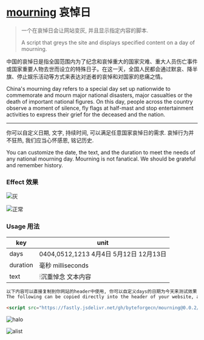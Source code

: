 # [mourning](https://github.com/byteforgecn/mourning/tree/main#mourning) 哀悼日

> 一个在哀悼日会让网站变灰, 并且显示指定内容的脚本.
>
> A script that greys the site and displays specified content on a day of mourning.

中国的哀悼日是指全国范围内为了纪念和哀悼重大的国家灾难、重大人员伤亡事件或国家重要人物去世而设立的特殊日子。在这一天，全国人民都会通过默哀、降半旗、停止娱乐活动等方式来表达对逝者的哀悼和对国家的悲痛之情。

China's mourning day refers to a special day set up nationwide to commemorate and mourn major national disasters, major casualties or the death of important national figures. On this day, people across the country observe a moment of silence, fly flags at half-mast and stop entertainment activities to express their grief for the deceased and the nation.

------

你可以自定义日期, 文字, 持续时间, 可以满足任意国家哀悼日的需求. 哀悼行为并不狂热, 我们应当心怀感恩, 铭记历史.

You can customize the date, the text, and the duration to meet the needs of any national mourning day. Mourning is not fanatical. We should be grateful and remember history.


### Effect 效果

![灰](https://github.com/byteforgecn/mourning/assets/144019326/9c8956e4-589c-4dcc-bd7c-968f412c716a)

![正常](https://github.com/byteforgecn/mourning/assets/144019326/aacba653-712e-4b34-b34a-d7e252cea801)


### Usage 用法

| key      | unit                                    |
| -------- | --------------------------------------- |
| days     | 0404,0512,1213  4月4日 5月12日 12月13日 |
| duration | 毫秒 milliseconds                       |
| text     | 🕯沉重悼念 文本内容                      |

```html
以下内容可以直接复制到你网站的header中使用, 你可以自定义days的日期为今天来测试效果
The following can be copied directly into the header of your website, and you can customize the date of days to be today to test the effect

<script src="https://fastly.jsdelivr.net/gh/byteforgecn/mourning@0.0.2/mourning.min.js" days="0404,0512,1213" duration="10000" text="🕯沉重悼念"></script>
```

![halo](https://github.com/byteforgecn/mourning/assets/144019326/434a8c1c-3c20-4143-ae6c-4e6c6a2d45ea)

![alist](https://github.com/byteforgecn/mourning/assets/144019326/7eeb0f15-1b22-48df-8a77-ba31b6e71784)
